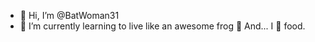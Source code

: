 - 👋 Hi, I’m @BatWoman31
- 🌱 I’m currently learning to live like an awesome frog 👀
And...
I 💞️ food.

<!---
BatWoman31/BatWoman31 is a ✨ special ✨ repository because its `README.md` (this file) appears on your GitHub profile.
You can click the Preview link to take a look at your changes.
--->
